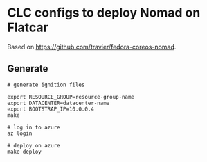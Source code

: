# CLC configs to deploy Nomad on Flatcar

Based on https://github.com/travier/fedora-coreos-nomad.

## Generate

```
# generate ignition files

export RESOURCE_GROUP=resource-group-name
export DATACENTER=datacenter-name
export BOOTSTRAP_IP=10.0.0.4
make

# log in to azure
az login

# deploy on azure
make deploy
```
